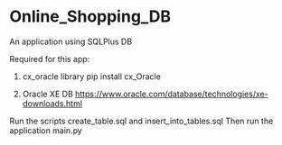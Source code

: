 # Online_Shopping_DB
An application using SQLPlus DB

Required for this app:

1) cx_oracle library
pip install cx_Oracle

2) Oracle XE DB
https://www.oracle.com/database/technologies/xe-downloads.html

Run the scripts create_table.sql and insert_into_tables.sql
Then run the application main.py
